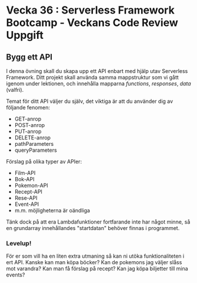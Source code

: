 # Vecka 36 : Serverless Framework Bootcamp - Veckans Code Review Uppgift

## Bygg ett API

I denna övning skall du skapa upp ett API enbart med hjälp utav Serverless Framework. Ditt projekt skall använda samma mappstruktur som vi gått igenom under lektionen, och innehålla mapparna *functions*, *responses*, *data* (valfri).

Temat för ditt API väljer du själv, det viktiga är att du använder dig av följande fenomen:

* GET-anrop
* POST-anrop
* PUT-anrop
* DELETE-anrop
* pathParameters
* queryParameters

Förslag på olika typer av APIer:

* Film-API
* Bok-API
* Pokemon-API
* Recept-API
* Rese-API
* Event-API
* m.m. möjligheterna är oändliga

Tänk dock på att era Lambdafunktioner fortfarande inte har något minne, så en grundarray innehållandes "startdatan" behöver finnas i programmet.

### Levelup!

För er som vill ha en liten extra utmaning så kan ni utöka funktionaliteten i ert API. Kanske kan man köpa böcker? Kan de pokemons jag väljer slåss mot varandra? Kan man få förslag på recept? Kan jag köpa biljetter till mina events? 



